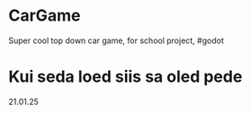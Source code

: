 # CarGame
 Super cool top down car game, for school project, #godot

# Kui seda loed siis sa oled pede 
21.01.25